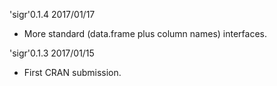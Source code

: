 
'sigr'0.1.4 2017/01/17

 * More standard (data.frame plus column names) interfaces.

'sigr'0.1.3 2017/01/15

 * First CRAN submission.
